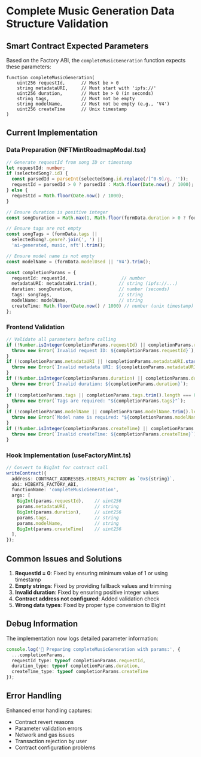 # Complete Music Generation Data Structure Validation

## Smart Contract Expected Parameters

Based on the Factory ABI, the `completeMusicGeneration` function expects these parameters:

```solidity
function completeMusicGeneration(
    uint256 requestId,      // Must be > 0
    string metadataURI,     // Must start with 'ipfs://'
    uint256 duration,       // Must be > 0 (in seconds)
    string tags,            // Must not be empty
    string modelName,       // Must not be empty (e.g., 'V4')
    uint256 createTime      // Unix timestamp
)
```

## Current Implementation

### Data Preparation (NFTMintRoadmapModal.tsx)

```typescript
// Generate requestId from song ID or timestamp
let requestId: number;
if (selectedSong?.id) {
  const parsedId = parseInt(selectedSong.id.replace(/[^0-9]/g, ''));
  requestId = parsedId > 0 ? parsedId : Math.floor(Date.now() / 1000);
} else {
  requestId = Math.floor(Date.now() / 1000);
}

// Ensure duration is positive integer
const songDuration = Math.max(1, Math.floor(formData.duration > 0 ? formData.duration : (selectedSong?.duration || 30)));

// Ensure tags are not empty
const songTags = (formData.tags || 
  selectedSong?.genre?.join(', ') || 
  'ai-generated, music, nft').trim();

// Ensure model name is not empty
const modelName = (formData.modelUsed || 'V4').trim();

const completionParams = {
  requestId: requestId,                    // number
  metadataURI: metadataUri.trim(),        // string (ipfs://...)
  duration: songDuration,                 // number (seconds)
  tags: songTags,                         // string
  modelName: modelName,                   // string
  createTime: Math.floor(Date.now() / 1000) // number (unix timestamp)
};
```

### Frontend Validation

```typescript
// Validate all parameters before calling
if (!Number.isInteger(completionParams.requestId) || completionParams.requestId <= 0) {
  throw new Error(`Invalid request ID: ${completionParams.requestId}`);
}
if (!completionParams.metadataURI || !completionParams.metadataURI.startsWith('ipfs://')) {
  throw new Error(`Invalid metadata URI: ${completionParams.metadataURI}`);
}
if (!Number.isInteger(completionParams.duration) || completionParams.duration <= 0) {
  throw new Error(`Invalid duration: ${completionParams.duration}`);
}
if (!completionParams.tags || completionParams.tags.trim().length === 0) {
  throw new Error(`Tags are required: "${completionParams.tags}"`);
}
if (!completionParams.modelName || completionParams.modelName.trim().length === 0) {
  throw new Error(`Model name is required: "${completionParams.modelName}"`);
}
if (!Number.isInteger(completionParams.createTime) || completionParams.createTime <= 0) {
  throw new Error(`Invalid createTime: ${completionParams.createTime}`);
}
```

### Hook Implementation (useFactoryMint.ts)

```typescript
// Convert to BigInt for contract call
writeContract({
  address: CONTRACT_ADDRESSES.HIBEATS_FACTORY as `0x${string}`,
  abi: HIBEATS_FACTORY_ABI,
  functionName: 'completeMusicGeneration',
  args: [
    BigInt(params.requestId),    // uint256
    params.metadataURI,          // string
    BigInt(params.duration),     // uint256
    params.tags,                 // string
    params.modelName,            // string
    BigInt(params.createTime)    // uint256
  ],
});
```

## Common Issues and Solutions

1. **RequestId = 0**: Fixed by ensuring minimum value of 1 or using timestamp
2. **Empty strings**: Fixed by providing fallback values and trimming
3. **Invalid duration**: Fixed by ensuring positive integer values
4. **Contract address not configured**: Added validation check
5. **Wrong data types**: Fixed by proper type conversion to BigInt

## Debug Information

The implementation now logs detailed parameter information:

```typescript
console.log('🎵 Preparing completeMusicGeneration with params:', {
  ...completionParams,
  requestId_type: typeof completionParams.requestId,
  duration_type: typeof completionParams.duration,
  createTime_type: typeof completionParams.createTime
});
```

## Error Handling

Enhanced error handling captures:
- Contract revert reasons
- Parameter validation errors
- Network and gas issues
- Transaction rejection by user
- Contract configuration problems